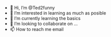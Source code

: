 - 👋 Hi, I’m @Ted2funny
- 👀 I’m interested in learning as much as posible 
- 🌱 I’m currently learning the basics
- 💞️ I’m looking to collaborate on ...
- 📫 How to reach me email

<!---
Ted2funny/Ted2funny is a ✨ special ✨ repository because its `README.md` (this file) appears on your GitHub profile.
You can click the Preview link to take a look at your changes.
--->
